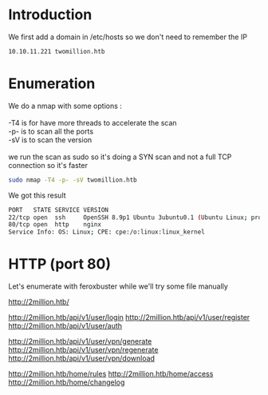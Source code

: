 # Introduction

We first add a domain in /etc/hosts so we don't need to remember the IP
```bash
10.10.11.221 twomillion.htb
```

# Enumeration

We do a nmap with some options :\
\
-T4 is for have more threads to accelerate the scan\
-p- is to scan all the ports\
-sV is to scan the version\
\
we run the scan as sudo so it's doing a SYN scan and not a full TCP connection so it's faster

```bash
sudo nmap -T4 -p- -sV twomillion.htb
```

We got this result
```bash
PORT   STATE SERVICE VERSION
22/tcp open  ssh     OpenSSH 8.9p1 Ubuntu 3ubuntu0.1 (Ubuntu Linux; protocol 2.0)
80/tcp open  http    nginx
Service Info: OS: Linux; CPE: cpe:/o:linux:linux_kernel
```
# HTTP (port 80)

Let's enumerate with feroxbuster while we'll try some file manually

http://2million.htb/

http://2million.htb/api/v1/user/login
http://2million.htb/api/v1/user/register
http://2million.htb/api/v1/user/auth

http://2million.htb/api/v1/user/vpn/generate
http://2million.htb/api/v1/user/vpn/regenerate
http://2million.htb/api/v1/user/vpn/download

http://2million.htb/home/rules
http://2million.htb/home/access
http://2million.htb/home/changelog
